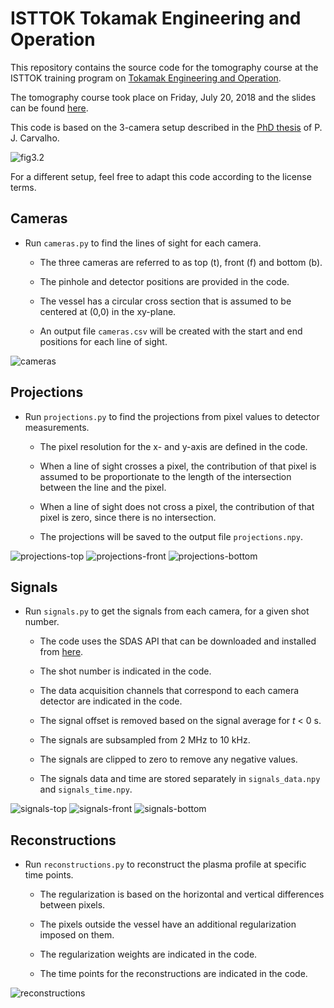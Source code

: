 # ISTTOK Tokamak Engineering and Operation

This repository contains the source code for the tomography course at the ISTTOK training program on [Tokamak Engineering and Operation](https://isttok.tecnico.ulisboa.pt/~isttok.daemon/index.php?title=Training).

The tomography course took place on Friday, July 20, 2018 and the slides can be found [here](https://raw.githubusercontent.com/diogoff/isttok-tomography/master/slides/slides.pdf).

This code is based on the 3-camera setup described in the [PhD thesis](http://bibliotecas.utl.pt/cgi-bin/koha/opac-detail.pl?biblionumber=428085) of P. J. Carvalho.

![fig3.2](https://raw.githubusercontent.com/diogoff/isttok-tomography/master/images/fig3.2.png)

For a different setup, feel free to adapt this code according to the license terms.

## Cameras

- Run `cameras.py` to find the lines of sight for each camera.

    - The three cameras are referred to as top (t), front (f) and bottom (b).

    - The pinhole and detector positions are provided in the code.
    
    - The vessel has a circular cross section that is assumed to be centered at (0,0) in the xy-plane.
    
    - An output file `cameras.csv` will be created with the start and end positions for each line of sight.
    
![cameras](https://raw.githubusercontent.com/diogoff/isttok-tomography/master/images/cameras.png)

## Projections

- Run `projections.py` to find the projections from pixel values to detector measurements.

    - The pixel resolution for the x- and y-axis are defined in the code.
    
    - When a line of sight crosses a pixel, the contribution of that pixel is assumed to be proportionate to the length of the intersection between the line and the pixel.
    
    - When a line of sight does not cross a pixel, the contribution of that pixel is zero, since there is no intersection.

    - The projections will be saved to the output file `projections.npy`.

![projections-top](https://raw.githubusercontent.com/diogoff/isttok-tomography/master/images/projections-top.png)
![projections-front](https://raw.githubusercontent.com/diogoff/isttok-tomography/master/images/projections-front.png)
![projections-bottom](https://raw.githubusercontent.com/diogoff/isttok-tomography/master/images/projections-bottom.png)

## Signals

- Run `signals.py` to get the signals from each camera, for a given shot number.

    - The code uses the SDAS API that can be downloaded and installed from [here](http://metis.ipfn.ist.utl.pt/CODAC/IPFN_Software/SDAS/Access/Python).
    
    - The shot number is indicated in the code.
    
    - The data acquisition channels that correspond to each camera detector are indicated in the code.
    
    - The signal offset is removed based on the signal average for _t_ < 0 s.
    
    - The signals are subsampled from 2 MHz to 10 kHz.
    
    - The signals are clipped to zero to remove any negative values.
    
    - The signals data and time are stored separately in `signals_data.npy` and `signals_time.npy`.
    
![signals-top](https://raw.githubusercontent.com/diogoff/isttok-tomography/master/images/signals-top.png)
![signals-front](https://raw.githubusercontent.com/diogoff/isttok-tomography/master/images/signals-front.png)
![signals-bottom](https://raw.githubusercontent.com/diogoff/isttok-tomography/master/images/signals-bottom.png)

## Reconstructions

- Run `reconstructions.py` to reconstruct the plasma profile at specific time points.

    - The regularization is based on the horizontal and vertical differences between pixels.
    
    - The pixels outside the vessel have an additional regularization imposed on them.

    - The regularization weights are indicated in the code.
    
    - The time points for the reconstructions are indicated in the code.
    
![reconstructions](https://raw.githubusercontent.com/diogoff/isttok-tomography/master/images/reconstructions.png)
